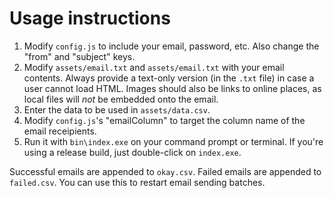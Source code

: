 # Usage instructions
1. Modify `config.js` to include your email, password, etc. Also change the "from" and "subject" keys.
2. Modify `assets/email.txt` and `assets/email.txt` with your email contents. Always provide a text-only version (in the `.txt` file) in case a user cannot load HTML. Images should also be links to online places, as local files will *not* be embedded onto the email.
3. Enter the data to be used in `assets/data.csv`.
4. Modify `config.js`'s "emailColumn" to target the column name of the email receipients.
5. Run it with `bin\index.exe` on your command prompt or terminal. If you're using a release build, just double-click on `index.exe`.

Successful emails are appended to `okay.csv`. Failed emails are appended to `failed.csv`. You can use this to restart email sending batches.